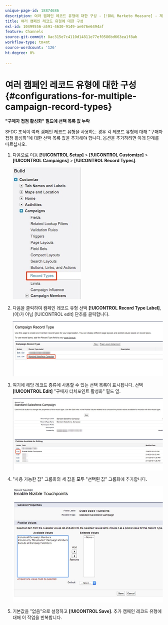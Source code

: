 ```yaml
---
unique-page-id: 18874686
description: 여러 캠페인 레코드 유형에 대한 구성 - [!DNL Marketo Measure] - 제품 설명서
title: 여러 캠페인 레코드 유형에 대한 구성
exl-id: 10499556-a591-4630-9149-ae676e6494af
feature: Channels
source-git-commit: 8ac315e7c4110d14811e77ef0586bd663ea1f8ab
workflow-type: tm+mt
source-wordcount: '126'
ht-degree: 0%

---
```


# 여러 캠페인 레코드 유형에 대한 구성 {#configurations-for-multiple-campaign-record-types}

**&quot;구매자 접점 활성화&quot; 필드에 선택 목록 값 누락**

SFDC 조직이 여러 캠페인 레코드 유형을 사용하는 경우 각 레코드 유형에 대해 &quot;구매자 접점 활성화&quot;에 대한 선택 목록 값을 추가해야 합니다. 옵션을 추가하려면 아래 단계를 따르십시오.

1. 다음으로 이동 **[!UICONTROL Setup]** > **[!UICONTROL Customize]** > **[!UICONTROL Campaigns]** > **[!UICONTROL Record Types]**.

   ![](assets/1.jpg)

1. 다음을 클릭하여 캠페인 레코드 유형 선택 **[!UICONTROL Record Type Label]**, (이)가 아님 [!UICONTROL edit] 단추를 클릭합니다.

   ![](assets/2.jpg)

1. 여기에 해당 레코드 종류에 사용할 수 있는 선택 목록이 표시됩니다. 선택 **[!UICONTROL Edit]** &quot;구매자 터치포인트 활성화&quot; 필드 옆.

   ![](assets/3.jpg)

1. &quot;사용 가능한 값&quot; 그룹화의 세 값을 모두 &quot;선택된 값&quot; 그룹화에 추가합니다.

   ![](assets/4.jpg)

1. 기본값을 &quot;없음&quot;으로 설정하고 **[!UICONTROL Save]**. 추가 캠페인 레코드 유형에 대해 이 작업을 반복합니다.
